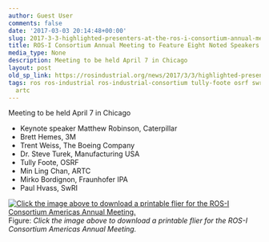 ```yaml
---
author: Guest User
comments: false
date: '2017-03-03 20:14:48+00:00'
slug: 2017-3-3-highlighted-presenters-at-the-ros-i-consortium-annual-meeting-on-april-7
title: ROS-I Consortium Annual Meeting to Feature Eight Noted Speakers
media_type: None
description: Meeting to be held April 7 in Chicago
layout: post
old_sp_link: https://rosindustrial.org/news/2017/3/3/highlighted-presenters-at-the-ros-i-consortium-annual-meeting-on-april-7
tags: ros ros-industrial ros-industrial-consortium tully-foote osrf swri fraunhofer-ipa
  artc
---
```


Meeting to be held April 7 in Chicago

* Keynote speaker Matthew Robinson, Caterpillar
* Brett Hemes, 3M
* Trent Weiss, The Boeing Company
* Dr. Steve Turek, Manufacturing USA
* Tully Foote, OSRF
* Min Ling Chan, ARTC
* Mirko Bordignon, Fraunhofer IPA
* Paul Hvass, SwRI

[![Click the image above to download a printable flier for the ROS-I Consortium Americas Annual Meeting.](https://images.squarespace-cdn.com/content/v1/51df34b1e4b08840dcfd2841/1488571846673-7JU854AZHO1WZGSE89AO/image-asset.jpeg)](/s/RIC-Americas-Meeting-Flier-2017.pdf)
Figure: *Click the image above to download a printable flier for the ROS-I Consortium Americas Annual Meeting.*


